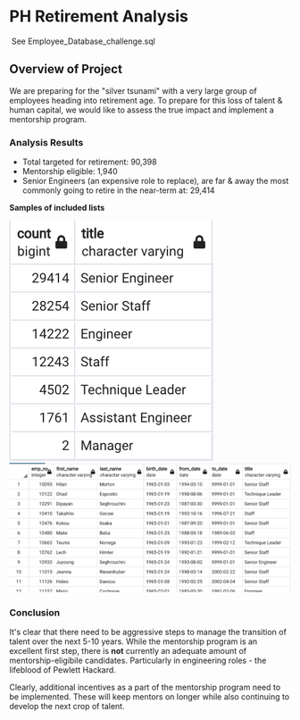 # PH Retirement Analysis
&nbsp;See Employee_Database_challenge.sql

## Overview of Project
We are preparing for the "silver tsunami" with a very large group of employees heading into retirement age.  To prepare for this loss of talent & human capital, we would like to assess the true impact and implement a mentorship program.  

### Analysis Results
- Total targeted for retirement:  90,398
- Mentorship eligible:  1,940
- Senior Engineers (an expensive role to replace), are far & away the most commonly going to retire in the near-term at: 29,414

**Samples of included lists** <br>


![Alt text](https://github.com/Goddard310/Pewlett-Hackard-Analysis/blob/main/RetiringTitles.png)
![Alt text](https://github.com/Goddard310/Pewlett-Hackard-Analysis/blob/main/Mentorship.png)

### Conclusion
It's clear that there need to be aggressive steps to manage the transition of talent over the next 5-10 years.  While the mentorship program is an excellent first step, there is **not** currently an adequate amount of mentorship-eligibile candidates.  Particularly in engineering roles - the lifeblood of Pewlett Hackard.  

Clearly, additional incentives as a part of the mentorship program need to be implemented.  These will keep mentors on longer while also continuing to develop the next crop of talent.  

